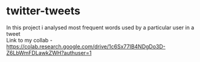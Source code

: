 # twitter-tweets
In this project i analysed most frequent words used by a particular user in a tweet<br/>
Link to my collab - https://colab.research.google.com/drive/1c6Sx77IB4NDgDo3D-Z6LbWmFDLawkZWH?authuser=1<br/>
